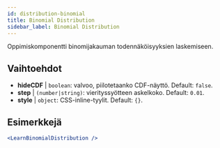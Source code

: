```yaml
---
id: distribution-binomial
title: Binomial Distribution
sidebar_label: Binomial Distribution
---
```


Oppimiskomponentti binomijakauman todennäköisyyksien laskemiseen.

## Vaihtoehdot

* __hideCDF__ | `boolean`: valvoo, piilotetaanko CDF-näyttö. Default: `false`.
* __step__ | `(number|string)`: vierityssyötteen askelkoko. Default: `0.01`.
* __style__ | `object`: CSS-inline-tyylit. Default: `{}`.


## Esimerkkejä

```jsx live
<LearnBinomialDistribution />
```

